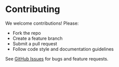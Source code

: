 # Contributing

We welcome contributions! Please:
- Fork the repo
- Create a feature branch
- Submit a pull request
- Follow code style and documentation guidelines

See [GitHub Issues](https://github.com/YOUR-USERNAME/developer-network/issues) for bugs and feature requests.
